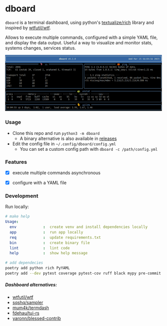 # dboard

`dboard` is a terminal dashboard, using python's [textualize/rich](https://github.com/textualize/rich) library and inspired by [wtfutil/wtf](https://github.com/wtfutil/wtf).

Allows to execute multiple commands, configured with a simple YAML file, and display the data output.
Useful a way to visualize and monitor stats, systems changes, services status.

![dboard](docs/img/example.gif)


### Usage

* Clone this repo and run `python3 -m dboard`
  * A binary alternative is also available in [releases](https://github.com/marcelofpfelix/dboard/releases/latest)
* Edit the config file in `~/.config/dboard/config.yml`
  * You can set a custom config path with `dboard -c /path/config.yml`

### Features

* [x] execute multiple commands asynchronous
* [x] configure with a YAML file


### Development

Run locally:

```yml
# make help
Usage:
  env            :  create venv and install dependencies locally
  app            :  run app locally
  req            :  update requirements.txt
  bin            :  create binary file
  lint           :  lint code
  help           :  show help message
```

```sh
# add dependecies
poetry add python rich PyYAML
poetry add --dev pytest coverage pytest-cov ruff black mypy pre-commit
```


##### Dashboard alternatives:

* [wtfutil/wtf](https://github.com/wtfutil/wtf)
* [sqshq/sampler](https://github.com/sqshq/sampler)
* [mum4k/termdash](https://github.com/mum4k/termdash)
* [fdehau/tui-rs](https://github.com/fdehau/tui-rs)
* [yaronn/blessed-contrib](https://github.com/yaronn/blessed-contrib)
